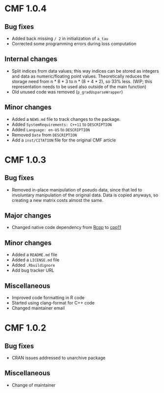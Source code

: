 # CMF 1.0.4

## Bug fixes
* Added back missing `/ 2` in initialization of `a_tau`
* Corrected some programming errors during loss computation

## Internal changes
* Split indices from data values; this way indices can be stored as integers
  and data as numeric/floating point values. Theoretically reduces the storage
  need from n * 8 * 3 to n * (8 + 4 * 2), so 33% less. (WIP; this representation
  needs to be used also outside of the main function)
* Old unused code was removed (`p_gradUsparseWrapper`)

## Minor changes
* Added a `NEWS.md` file to track changes to the package.
* Added `SystemRequirements: C++11` to `DESCRIPTION`
* Added `Language: en-US` to `DESCRIPTION`
* Removed `Date` from `DESCRIPTION`
* Add a `inst/CITATION` file for the original CMF article

# CMF 1.0.3

## Bug fixes
* Removed in-place manipulation of pseudo data, since that led to
  involuntary manipulation of the original data. Data is copied
  anyways, so creating a new matrix costs almost the same.

## Major changes
* Changed native code dependency from
  [Rcpp](https://cran.r-project.org/package=Rcpp)
  to [cpp11](https://cran.r-project.org/package=cpp1q)

## Minor changes
* Added a `README.md` file
* Added a `LICENSE.md` file
* Added `.Rbuildignore`
* Add bug tracker URL

## Miscellaneous
* Improved code formatting in R code
* Started using clang-format for C++ code
* Changed maintainer email

# CMF 1.0.2

## Bug fixes
* CRAN issues addressed to unarchive package

## Miscellaneous
* Change of maintainer
